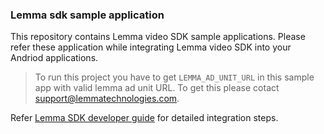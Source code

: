 ### Lemma sdk sample application

This repository contains Lemma video SDK sample applications. Please refer these application while integrating Lemma video SDK 
into your Andriod applications.

> To run this project you have to get `LEMMA_AD_UNIT_URL` in this sample app with valid lemma ad unit URL. To get this please cotact support@lemmatechnologies.com.

Refer [Lemma SDK developer guide](https://github.com/lmsdkdev/lemma-sdk-samples/wiki) for detailed integration steps.
